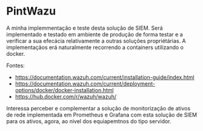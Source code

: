 # PintWazu

A minha implemmentação e teste desta solução de SIEM. Será implementado e testado em ambiente de produção de forma testar e a verificar a sua efecácia relativamente a outras soluções propriétárias.
A implementaçãos erá naturalmente recorrendo a containers utilizando o docker.

Fontes:

- https://documentation.wazuh.com/current/installation-guide/index.html
- https://documentation.wazuh.com/current/deployment-options/docker/docker-installation.html
- https://hub.docker.com/r/wazuh/wazuh/

Interessa perceber e complementar a solução de monitorização de ativos de rede implementada em Prometheus e Grafana com esta solução de SIEM para os ativos, agora, ao nivel dos equiapemtnos do tipo servidor.
